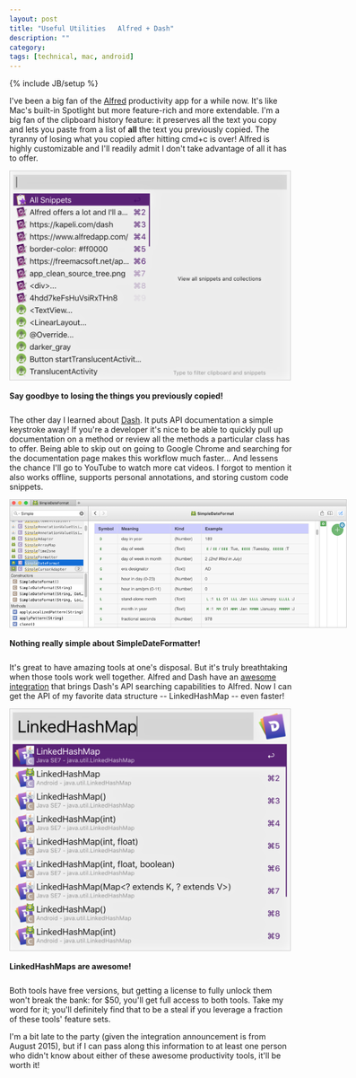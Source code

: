 ```yaml
---
layout: post
title: "Useful Utilities   Alfred + Dash"
description: ""
category: 
tags: [technical, mac, android]
---
```

{% include JB/setup %}

I've been a big fan of the [Alfred][1] productivity app for a while now. It's like Mac's built-in Spotlight but more feature-rich and more extendable. I'm a big fan of the clipboard history feature: it preserves all the text you copy and lets you paste from a list of **all** the text you previously copied. The tyranny of losing what you copied after hitting cmd+c is over! Alfred is highly customizable and I'll readily admit I don't take advantage of all it has to offer. 

<div>
	<img class="rounded-corners" style="max-width: 500px; border: 1px solid #cdcdcd;" src="/assets/images/posts/2016-05-16/alfred_clipboard_history.png"/>
	<p class="caption-text" style="line-height: 1.5em; margin-bottom: 24px;"><strong>Say goodbye to losing the things you previously copied!</strong></p>
</div>

The other day I learned about [Dash][2]. It puts API documentation a simple keystroke away! If you're a developer it's nice to be able to quickly pull up documentation on a method or review all the methods a particular class has to offer. Being able to skip out on going to Google Chrome and searching for the documentation page makes this workflow much faster... And lessens the chance I'll go to YouTube to watch more cat videos. I forgot to mention it also works offline, supports personal annotations, and storing custom code snippets.

<div>
	<img class="rounded-corners" style="max-width: 600px; border: 1px solid #cdcdcd;" src="/assets/images/posts/2016-05-16/dash_api.png"/>
	<p class="caption-text" style="line-height: 1.5em; margin-bottom: 24px;"><strong>Nothing really simple about SimpleDateFormatter!</strong></p>
</div>

It's great to have amazing tools at one's disposal. But it's truly breathtaking when those tools work well together. Alfred and Dash have an [awesome integration][3] that brings Dash's API searching capabilities to Alfred. Now I can get the API of my favorite data structure -- LinkedHashMap -- even faster!

<div>
	<img class="rounded-corners" style="max-width: 500px; border: 1px solid #cdcdcd;" src="/assets/images/posts/2016-05-16/alfred_dash.png"/>
	<p class="caption-text" style="line-height: 1.5em; margin-bottom: 24px;"><strong>LinkedHashMaps are awesome!</strong></p>
</div>


Both tools have free versions, but getting a license to fully unlock them won't break the bank: for $50, you'll get full access to both tools. Take my word for it; you'll definitely find that to be a steal if you leverage a fraction of these tools' feature sets. 

I'm a bit late to the party (given the integration announcement is from August 2015), but if I can pass along this information to at least one person who didn't know about either of these awesome productivity tools, it'll be worth it!

[1]: https://www.alfredapp.com/
[2]: https://kapeli.com/dash
[3]: https://www.alfredapp.com/blog/productivity/dash-quicker-api-documentation-search/